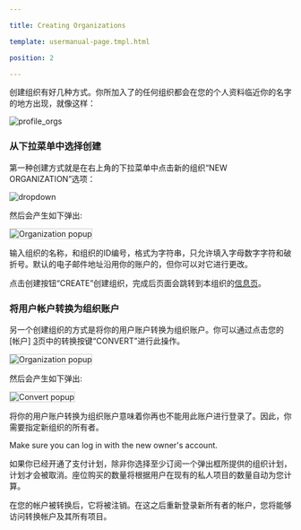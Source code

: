 ---
title: Creating Organizations
template: usermanual-page.tmpl.html
position: 2
---

创建组织有好几种方式。你所加入了的任何组织都会在您的个人资料临近你的名字的地方出现，就像这样：

![profile_orgs][4]

### 从下拉菜单中选择创建

第一种创建方式就是在右上角的下拉菜单中点击新的组织“NEW ORGANIZATION”选项：

![dropdown][1]

然后会产生如下弹出:

<img src="/images/user-manual/organizations/new-organization.jpg" alt="Organization popup" style="border: 1px solid #ccc">

输入组织的名称，和组织的ID编号，格式为字符串，只允许填入字母数字字符和破折号。默认的电子邮件地址沿用你的账户的，但你可以对它进行更改。

点击创建按钮“CREATE”创建组织，完成后页面会跳转到本组织的[信息页][2]。

### 将用户帐户转换为组织账户

另一个创建组织的方式是将你的用户账户转换为组织账户。你可以通过点击您的[帐户] [3]页中的转换按键“CONVERT”进行此操作。

<img src="/images/user-manual/organizations/convert.png" alt="Organization popup" style="border: 1px solid #ccc">

然后会产生如下弹出:

<img src="/images/user-manual/organizations/convert-popup.png" alt="Convert popup" style="border: 1px solid #ccc">

将你的用户账户转换为组织账户意味着你再也不能用此账户进行登录了。因此，你需要指定新组织的所有者。

<div class="alert alert-info">
Make sure you can log in with the new owner's account.
</div>

如果你已经开通了支付计划，除非你选择至少订阅一个弹出框所提供的组织计划，计划才会被取消。座位购买的数量将根据用户在现有的私人项目的数量自动为您计算。

在您的帐户被转换后，它将被注销。在这之后重新登录新所有者的帐户，您将能够访问转换帐户及其所有项目。

[1]: /images/user-manual/organizations/dropdown.png "New Organization menu option"
[2]: /user-manual/profile
[3]: /user-manual/profile/account
[4]: /images/user-manual/organizations/organizations.jpg "Organizations"

